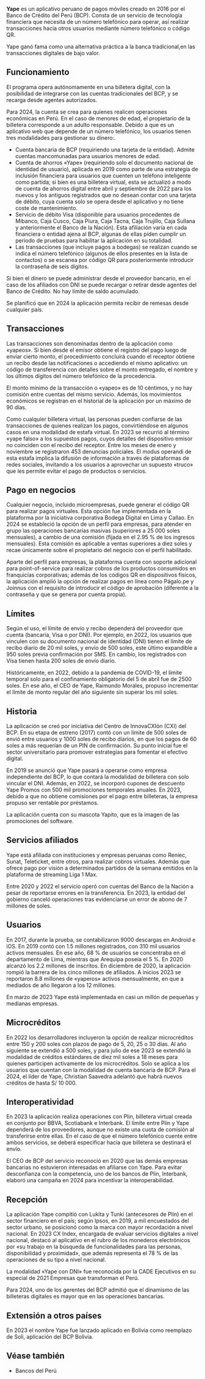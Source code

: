 **Yape** es un aplicativo peruano de pagos móviles creado en 2016 por el Banco de Crédito del Perú (BCP).​ Consta de un servicio de tecnología financiera que necesita de un número telefónico para operar, así realizar transacciones hacia otros usuarios mediante número telefónico​ o código QR.​

Yape ganó fama como una alternativa práctica a la banca tradicional,​ en las transacciones digitales de bajo valor.

## Funcionamiento
El programa opera autónomamente en una billetera digital, con la posibilidad de integrarse con las cuentas tradicionales del BCP, y se recarga desde agentes autorizados.

Para 2024, la cuenta se crea para quienes realicen operaciones económicas en Perú. En el caso de menores de edad, el propietario de la billetera corresponde a un adulto responsable.​ Debido a que es un aplicativo web que depende de un número telefónico, los usuarios tienen tres modalidades para gestionar su dinero:.

* Cuenta bancaria de BCP (requiriendo una tarjeta de la entidad). Admite cuentas mancomunadas para usuarios menores de edad.
* Cuenta de ahorros «Yape» (requiriendo solo el documento nacional de identidad de usuario), aplicada en 2019 como parte de una estrategia de inclusión financiera para usuarios que cuenten un teléfono inteligente como partida;​ si bien es una billetera virtual, esta se actualizó a modo de cuenta de ahorros digital entre abril y septiembre de 2022 para los nuevos y los antiguos registrados que no desean contar con una tarjeta de débito, cuya cuenta solo se opera desde el aplicativo y no tiene coste de mantenimiento.​
* Servicio de débito Visa (disponible para usuarios procedentes de Mibanco, Caja Cusco, Caja Piura, Caja Tacna, Caja Trujillo, Caja Sullana y anteriormente el Banco de la Nación). Esta afiliación varía en cada financiera o entidad ajena al BCP, algunas de ellas piden cumplir un periodo de pruebas para habilitar la aplicación en su totalidad.
* Las transacciones (que incluye pagos a bodegas) se realizan cuando se indica el número telefónico (algunos de ellos presentes en la lista de contactos) o se escanea por código QR para posteriormente introducir la contraseña de seis dígitos.

Si bien el dinero se puede administrar desde el proveedor bancario, en el caso de los afiliados con DNI se puede recargar o retirar desde agentes del Banco de Crédito.​ No hay límite de saldo acumulado.

Se planificó que en 2024 la aplicación permita recibir de remesas desde cualquier país.

## Transacciones
Las transacciones son denominadas dentro de la aplicación como «yapeos». Si bien desde el emisor obtiene el registro del pago luego de enviar cierto monto, el procedimiento concluirá cuando el receptor obtiene un recibo desde las notificaciones o accediendo el mismo aplicativo: un código de transferencia con detalles sobre el monto entregado, el nombre y los últimos dígitos del número telefónico de la procedencia.

El monto mínimo de la transacción o «yapeo» es de 10 céntimos,​ y no hay comisión entre cuentas del mismo servicio.​ Además, los movimientos económicos se registran en el historial de la aplicación por un máximo de 90 días.

Como cualquier billetera virtual, las personas pueden confiarse de las transacciones de quienes realizan los pagos, convirtiéndose en algunos casos en una modalidad de estafa virtual.​ En 2023 se recurrió al término «yape falso» a los supuestos pagos, cuyos detalles del dispositivo emisor no coinciden con el recibo del receptor. Entre los meses de enero y noviembre se registraron 453 denuncias policiales.​ El modus operandi de esta estafa implica la difusión de información a través de plataformas de redes sociales, invitando a los usuarios a aprovechar un supuesto «truco» que les permite evitar el pago de productos o servicios.​

## Pago en negocios
Cualquier negocio, incluido microempresas, puede generar el código QR para realizar pagos virtuales.​ Esta opción fue implementada en la plataforma por la iniciativa corporativa Bodega Digital en Lima y Callao.​ En 2024 se estableció la opción de un perfil para empresas, para atender en grupo las operaciones bancarias masivas (superiores a 25 000 soles mensuales),​ a cambio de una comisión (fijada en el 2.95 % de los ingresos mensuales).​ Esta comisión es aplicable a ventas superiores a diez soles y recae únicamente sobre el propietario del negocio con el perfil habilitado.

Aparte del perfil para empresas, la plataforma cuenta con soporte adicional para point-of-service para realizar cobros de los productos consumidos en franquicias corporativas; además de los códigos QR en dispositivos físicos,​ la aplicación amplió la opción de realizar pagos en línea como Págalo.pe y Joinnus con el requisito de introducir el código de aprobación (diferente a la contraseña y que se genera por cuenta propia).

## Límites
Según el uso, el límite de envío y recibo dependerá del proveedor que cuenta (bancaria, Visa o por DNI).​ Por ejemplo, en 2022, los usuarios que vinculen con su documento nacional de identidad (DNI) tienen el límite de recibo diario de 20 mil soles,​ y envío de 500 soles, este último expandible a 950 soles previa confirmación por SMS.​ En cambio, los registrados con Visa tienen hasta 200 soles de envío diario.

Históricamente, en 2022, debido a la pandemia de COVID-19, el límite temporal solo para el confinamiento obligatorio del 5 de abril fue de 2500 soles.​ En ese año, el CEO de Yape, Raimundo Morales, propuso incrementar el límite de monto regular del año siguiente sin superar los mil soles.

## Historia
La aplicación se creó por iniciativa del Centro de InnovaCXIón (CXI) del BCP.​ En su etapa de estreno (2017) contó con un límite de 500 soles de envió entre usuarios y 1000 soles de recibo diarios,​ en que los pagos de 60 soles a más requerían de un PIN de confirmación.​ Su punto inicial fue el sector universitario para promover estrategias para fomentar el efectivo digital.

En 2019 se anunció que Yape pasará a operarse como empresa independiente del BCP, lo que contará la modalidad de billetera con solo vincular el DNI.​ Además, en 2022, se incorporó cupones de descuento Yape Promos con 500 mil promociones temporales anuales.​ En 2023, debido a que no obtiene comisiones por el pago entre billeteras, la empresa propuso ser rentable por préstamos.

La aplicación cuenta con su mascota Yapito, que es la imagen de las promociones del software.​

## Servicios afiliados
Yape está afiliada con instituciones y empresas peruanas como Reniec,​ Sunat,​ Teleticket,​ entre otros, para realizar cobros virtuales.​ Además que ofrece pago por visión a determinados partidos de la semana emitidos en la plataforma de streaming Liga 1 Max.

Entre 2020 y 2022 el servicio operó con cuentas del Banco de la Nación a pesar de reportarse errores en la transferencia.​ En 2023, la entidad del gobierno canceló operaciones tras evidenciarse un error de abono de 7 millones de soles.

## Usuarios
En 2017, durante la prueba, se contabilizaron 9000 descargas en Android e iOS.​ En 2019 contó con 1.5 millones registrados,​ con 310 mil usuarios activos mensuales. En ese año, 68 % de usuarios se concentraba en el departamento de Lima, mientras que Arequipa poseía el 5 %.​ En 2020 alcanzó los 2.2 millones de inscritos.​ En diciembre de 2020, la aplicación rompió la barrera de los cinco millones de afiliados.​ A inicios 2023 se reportaron 8.8 millones de «yaperos» activos mensualmente,​ en que a mediados de año llegaron a los 12 millones.​

En marzo de 2023 Yape está implementada en casi un millón de pequeñas y medianas empresas.

## Microcréditos
En 2022 los desarrolladores incluyeron la opción de realizar microcréditos entre 150 y 200 soles con plazos de pago de 5, 20, 25 o 30 días.​ Al año siguiente se extendió a 500 soles,​ y para julio de ese 2023 se extendió la modalidad de créditos estándares de diez mil soles a 18 meses para quienes participen activamente de los microcréditos.​ Solo se aplica a los usuarios que cuentan con la modalidad de cuenta bancaria de BCP. Para el 2024, el líder de Yape, Christian Saavedra adelantó que habrá nuevos créditos de hasta S/ 10 000.​

## Interoperatividad
En 2023 la aplicación realiza operaciones con Plin, billetera virtual creada en conjunto por BBVA, Scotiabank e Interbank.​ El límite entre Plin y Yape dependerá de los proveedores, aunque no existe una cuota de comisión al transferirse entre ellas. En el caso de que el número telefónico cuente entre ambos servicios, se deberá especificar hacia que billetera se destinará el envío.

El CEO de BCP del servicio reconoció en 2020 que las demás empresas bancarias no estuvieron interesadas en afiliarse con Yape. Para evitar desconfianza con la competencia, uno de los bancos de Plin, Interbank, elaboró una campaña en 2024 para incentivar la interoperabilidad.​

## Recepción
La aplicación Yape compitió con Lukita y Tunki (antecesores de Plin) en el sector financiero en el país; según Ipsos, en 2019, a mil encuestados del sector urbano, se posicionó como la marca con mayor recordación a nivel nacional.​ En 2023 CX Index, encargada de evaluar servicios digitales a nivel nacional, destacó al aplicativo en el rubro de los monederos electrónicos por «su trabajo en la búsqueda de funcionalidades para las personas, disponibilidad y proximidad», que además representa el 78 % de las operaciones de su tipo a nivel nacional.

La modalidad «Yape con DNI» fue reconocida por la CADE Ejecutivos en su especial de 2021 Empresas que transforman el Perú.

Para 2024, uno de los gerentes del BCP admitió que el dinamismo de las billeteras digitales es mayor que en las operaciones bancarias.

## Extensión a otros países
En 2023 el nombre Yape fue lanzado aplicado en Bolivia como reemplazo de Soli, aplicación del BCP Bolivia.

## Véase también
* Bancos del Perú
